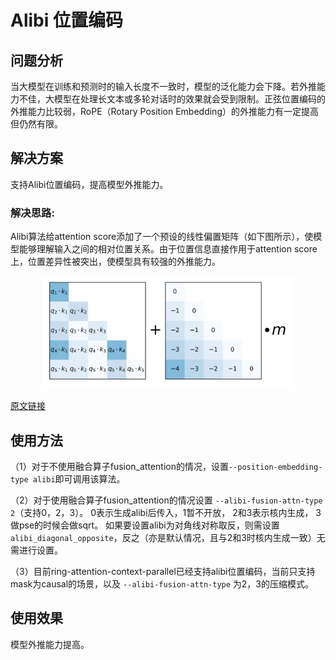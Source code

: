 # Alibi 位置编码

## 问题分析

当大模型在训练和预测时的输入长度不一致时，模型的泛化能力会下降。若外推能力不佳，大模型在处理长文本或多轮对话时的效果就会受到限制。正弦位置编码的外推能力比较弱，RoPE（Rotary Position Embedding）的外推能力有一定提高但仍然有限。

## 解决方案

支持Alibi位置编码，提高模型外推能力。

### 解决思路:

Alibi算法给attention score添加了一个预设的线性偏置矩阵（如下图所示），使模型能够理解输入之间的相对位置关系。由于位置信息直接作用于attention score上，位置差异性被突出，使模型具有较强的外推能力。
<p align="center"> <img src="../../sources/images/alibi.png" height="180px" width="400px"></p>

[原文链接](https://arxiv.org/pdf/2108.12409)


## 使用方法

（1）对于不使用融合算子fusion_attention的情况，设置`--position-embedding-type alibi`即可调用该算法。

（2）对于使用融合算子fusion_attention的情况设置 `--alibi-fusion-attn-type 2`（支持0，2，3）。
0表示生成alibi后传入，1暂不开放， 2和3表示核内生成， 3做pse的时候会做sqrt。
如果要设置alibi为对角线对称取反，则需设置`alibi_diagonal_opposite`，反之（亦是默认情况，且与2和3时核内生成一致）无需进行设置。

（3）目前ring-attention-context-parallel已经支持alibi位置编码，当前只支持mask为causal的场景，以及 `--alibi-fusion-attn-type` 为2，3的压缩模式。
## 使用效果


模型外推能力提高。
